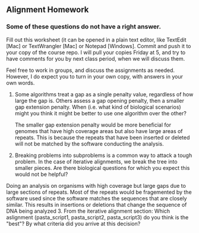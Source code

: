 ## Alignment Homework

### Some of these questions do not have a right answer.

Fill out this worksheet (it can be opened in a plain text editor, like TextEdit [Mac] or TextWrangler [Mac] or Notepad [Windows]. Commit and push it to your copy of the course repo. I will pull your copies Friday at 5, and try to have comments for you by next class period, when we will discuss them. 

Feel free to work in groups, and discuss the assignments as needed. However, I do expect you to turn in your own copy, with answers in your own words.

1. Some algorithms treat a gap as a single penalty value, regardless of how large the gap is. Others assess a gap opening penalty, then a smaller gap extension penalty. When (i.e. what kind of biological scenarios) might you think it might be better to use one algorithm over the other?

   The smaller gap extension penalty would be more beneficial for genomes that have high coverage areas but also have large areas of repeats. This is because the repeats that have been inserted or deleted will not be 
matched by the software conducting the analysis. 

2. Breaking problems into subproblems is a common way to attack a tough problem. In the case of iterative alignments, we break the tree into smaller pieces. Are there biological questions for which you expect this would not be helpful? 

Doing an analysis on organisms with high coverage but large gaps due to large sections of repeats. Most of the repeats would be 
fragemented by the software used since the software matches the sequences that are closely similar. This results in insertions 
or deletions that change the sequence of DNA being analyzed
3. From the iterative alignment section: Which aslignment (pasta_script1, pasta_script2, pasta_script3) do you think is the "best"? By what criteria did you arrive at this decision? 
